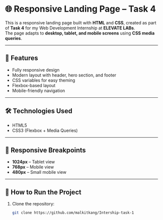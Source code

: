 # 🌐 Responsive Landing Page – Task 4

This is a responsive landing page built with **HTML** and **CSS**, created as part of **Task 4** for my Web Development Internship at **ELEVATE LABs**.  
The page adapts to **desktop, tablet, and mobile screens** using **CSS media queries**.

---

## 📌 Features
- Fully responsive design
- Modern layout with header, hero section, and footer
- CSS variables for easy theming
- Flexbox-based layout
- Mobile-friendly navigation

---

## 🛠 Technologies Used
- HTML5
- CSS3 (Flexbox + Media Queries)

---

## 📱 Responsive Breakpoints
- **1024px** – Tablet view
- **768px** – Mobile view
- **480px** – Small mobile view

---

## 🚀 How to Run the Project
1. Clone the repository:
   ```bash
   git clone https://github.com/malkitkang/Intership-task-1
